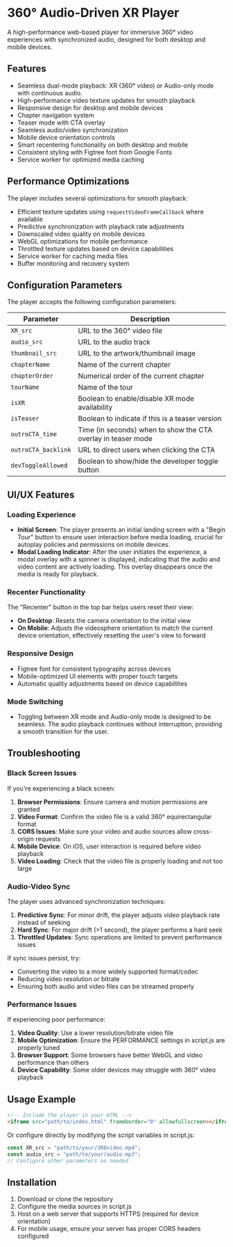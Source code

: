 # 360° Audio-Driven XR Player

A high-performance web-based player for immersive 360° video experiences with synchronized audio, designed for both desktop and mobile devices.

## Features

- Seamless dual-mode playback: XR (360° video) or Audio-only mode with continuous audio.
- High-performance video texture updates for smooth playback
- Responsive design for desktop and mobile devices
- Chapter navigation system
- Teaser mode with CTA overlay
- Seamless audio/video synchronization
- Mobile device orientation controls
- Smart recentering functionality on both desktop and mobile
- Consistent styling with Figtree font from Google Fonts
- Service worker for optimized media caching

## Performance Optimizations

The player includes several optimizations for smooth playback:

- Efficient texture updates using `requestVideoFrameCallback` where available
- Predictive synchronization with playback rate adjustments
- Downscaled video quality on mobile devices
- WebGL optimizations for mobile performance
- Throttled texture updates based on device capabilities
- Service worker for caching media files
- Buffer monitoring and recovery system

## Configuration Parameters

The player accepts the following configuration parameters:

| Parameter | Description |
|-----------|-------------|
| `XR_src` | URL to the 360° video file |
| `audio_src` | URL to the audio track |
| `thumbnail_src` | URL to the artwork/thumbnail image |
| `chapterName` | Name of the current chapter |
| `chapterOrder` | Numerical order of the current chapter |
| `tourName` | Name of the tour |
| `isXR` | Boolean to enable/disable XR mode availability |
| `isTeaser` | Boolean to indicate if this is a teaser version |
| `outroCTA_time` | Time (in seconds) when to show the CTA overlay in teaser mode |
| `outroCTA_backlink` | URL to direct users when clicking the CTA |
| `devToggleAllowed` | Boolean to show/hide the developer toggle button |

## UI/UX Features

### Loading Experience

- **Initial Screen**: The player presents an initial landing screen with a "Begin Tour" button to ensure user interaction before media loading, crucial for autoplay policies and permissions on mobile devices.
- **Modal Loading Indicator**: After the user initiates the experience, a modal overlay with a spinner is displayed, indicating that the audio and video content are actively loading. This overlay disappears once the media is ready for playback.

### Recenter Functionality

The "Recenter" button in the top bar helps users reset their view:

- **On Desktop**: Resets the camera orientation to the initial view
- **On Mobile**: Adjusts the videosphere orientation to match the current device orientation, effectively resetting the user's view to forward

### Responsive Design

- Figtree font for consistent typography across devices
- Mobile-optimized UI elements with proper touch targets
- Automatic quality adjustments based on device capabilities

### Mode Switching

- Toggling between XR mode and Audio-only mode is designed to be seamless. The audio playback continues without interruption, providing a smooth transition for the user.

## Troubleshooting

### Black Screen Issues

If you're experiencing a black screen:

1. **Browser Permissions**: Ensure camera and motion permissions are granted
2. **Video Format**: Confirm the video file is a valid 360° equirectangular format
3. **CORS Issues**: Make sure your video and audio sources allow cross-origin requests
4. **Mobile Device**: On iOS, user interaction is required before video playback
5. **Video Loading**: Check that the video file is properly loading and not too large

### Audio-Video Sync

The player uses advanced synchronization techniques:

1. **Predictive Sync**: For minor drift, the player adjusts video playback rate instead of seeking
2. **Hard Sync**: For major drift (>1 second), the player performs a hard seek
3. **Throttled Updates**: Sync operations are limited to prevent performance issues

If sync issues persist, try:
- Converting the video to a more widely supported format/codec
- Reducing video resolution or bitrate
- Ensuring both audio and video files can be streamed properly

### Performance Issues

If experiencing poor performance:

1. **Video Quality**: Use a lower resolution/bitrate video file
2. **Mobile Optimization**: Ensure the PERFORMANCE settings in script.js are properly tuned
3. **Browser Support**: Some browsers have better WebGL and video performance than others
4. **Device Capability**: Some older devices may struggle with 360° video playback

## Usage Example

```html
<!-- Include the player in your HTML -->
<iframe src="path/to/index.html" frameborder="0" allowfullscreen></iframe>
```

Or configure directly by modifying the script variables in script.js:

```javascript
const XR_src = "path/to/your/360video.mp4";
const audio_src = "path/to/your/audio.mp3";
// Configure other parameters as needed
```

## Installation

1. Download or clone the repository
2. Configure the media sources in script.js
3. Host on a web server that supports HTTPS (required for device orientation)
4. For mobile usage, ensure your server has proper CORS headers configured 